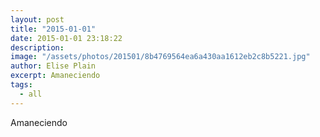 ```yaml
---
layout: post
title: "2015-01-01"
date: 2015-01-01 23:18:22
description: 
image: "/assets/photos/201501/8b4769564ea6a430aa1612eb2c8b5221.jpg"
author: Elise Plain
excerpt: Amaneciendo
tags: 
  - all
---
```


Amaneciendo
<p></p>
